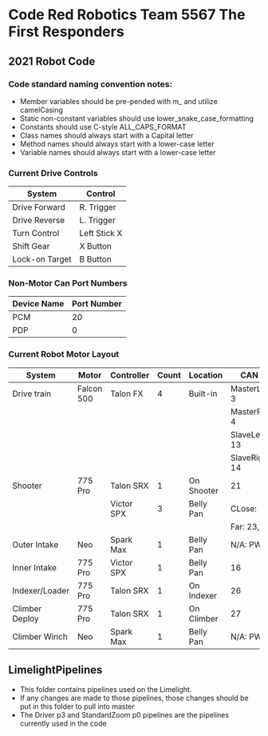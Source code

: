 # Code Red Robotics Team 5567 The First Responders 

## 2021 Robot Code

### Code standard naming convention notes:
* Member variables should be pre-pended with m_ and utilize camelCasing
* Static non-constant variables should use lower_snake_case_formatting
* Constants should use C-style ALL_CAPS_FORMAT
* Class names should always start with a Capital letter
* Method names should always start with a lower-case letter
* Variable names should always start with a lower-case letter

### Current Drive Controls
| System         | Control       |
| -------------- | ------------- |
| Drive Forward  | R. Trigger    |
| Drive Reverse  | L. Trigger    |
| Turn Control   | Left Stick X  |
| Shift Gear     | X Button      |
| Lock-on Target | B Button      |

### Non-Motor Can Port Numbers
| Device Name   |  Port Number  |
| ------------- | ------------- |
| PCM           | 20            |
| PDP           | 0             |

### Current Robot Motor Layout
| System         | Motor         | Controller  | Count   | Location   | CAN ID 
| -------------- | ------------- | ----------- | ------- | ---------- | -------------- 
| Drive train    | Falcon 500    | Talon FX    |    4    | Built-in   | MasterLeft: 3
|                |               |             |         |            | MasterRight: 4
|                |               |             |         |            | SlaveLeft: 13
|                |               |             |         |            | SlaveRight: 14
| Shooter        | 775 Pro       | Talon SRX   |    1    | On Shooter | 21
|                |               | Victor SPX  |    3    | Belly Pan  | CLose: 22
|                |               |             |         |            | Far: 23, 24
| Outer Intake   | Neo           | Spark Max   |    1    | Belly Pan  | N/A: PWM 0
| Inner Intake   | 775 Pro       | Victor SPX  |    1    | Belly Pan  | 16
| Indexer/Loader | 775 Pro       | Talon SRX   |    1    | On Indexer | 26
| Climber Deploy | 775 Pro       | Talon SRX   |    1    | On Climber | 27
| Climber Winch  | Neo           | Spark Max   |    1    | Belly Pan  | N/A: PWM 1

## LimelightPipelines
* This folder contains pipelines used on the Limelight. 
* If any changes are made to those pipelines, those changes should be put in this folder to pull into master
* The Driver p3 and StandardZoom p0 pipelines are the pipelines currently used in the code
